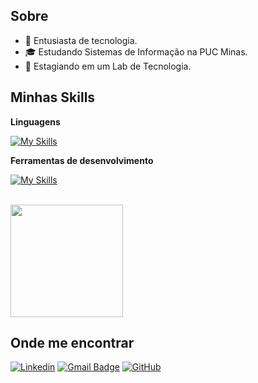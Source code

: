 
## Sobre

- 🤔 Entusiasta de tecnologia.
- 🎓 Estudando Sistemas de Informação na PUC Minas.
- 💼 Estagiando em um Lab de Tecnologia.

## Minhas Skills

**Linguagens**

[![My Skills](https://skillicons.dev/icons?i=cs,py,js,html,css,sql)](https://skillicons.dev)


**Ferramentas de desenvolvimento**

[![My Skills](https://skillicons.dev/icons?i=vscode,visualstudio,figma)](https://skillicons.dev)

<br/>

<a href="https://github.com/moisesmaaia" title="Perfil do Iuri">
  <img height="180em" src="https://github-readme-stats.vercel.app/api?username=moisesmaaia&theme=dracula&show_icons=true" />
</a>

## Onde me encontrar

[![Linkedin](https://img.shields.io/badge/-LinkedIn-blue?style=flat-square&logo=Linkedin&logoColor=white&link=https://www.linkedin.com/in/moisesmaiaa)](https://www.linkedin.com/in/moisesmaiaa)
[![Gmail Badge](https://img.shields.io/badge/-samueelmaia28@gmai.com-006bed?style=flat-square&logo=Gmail&logoColor=white&link=mailto:samueelmaia28@gmail.com)](mailto:samueelmaia28@gmail.com)
[![GitHub](https://img.shields.io/github/followers/moisesmaaia?label=follow&style=social)](https://github.com/moisesmaaia)
